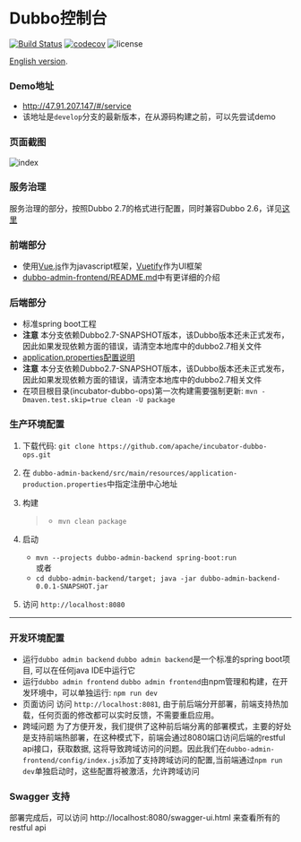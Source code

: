 # Dubbo控制台

[![Build Status](https://travis-ci.org/apache/incubator-dubbo-ops.svg?branch=develop)](https://travis-ci.org/apache/incubator-dubbo-ops)
[![codecov](https://codecov.io/gh/apache/incubator-dubbo-ops/branch/develop/graph/badge.svg)](https://codecov.io/gh/apache/incubator-dubbo-ops)
![license](https://img.shields.io/github/license/apache/incubator-dubbo-ops.svg)

[English version](README.md).
### Demo地址
* http://47.91.207.147/#/service
* 该地址是`develop`分支的最新版本，在从源码构建之前，可以先尝试demo
### 页面截图

![index](https://raw.githubusercontent.com/apache/incubator-dubbo-ops/develop/doc/images/index.png)

### 服务治理  
服务治理的部分，按照Dubbo 2.7的格式进行配置，同时兼容Dubbo 2.6，详见[这里](https://github.com/apache/incubator-dubbo-ops/wiki/Dubbo-Admin%E6%9C%8D%E5%8A%A1%E6%B2%BB%E7%90%86%E5%85%BC%E5%AE%B9%E6%80%A7%E8%AF%B4%E6%98%8E)
### 前端部分

- 使用[Vue.js](https://vuejs.org)作为javascript框架，[Vuetify](https://vuetifyjs.com)作为UI框架
- [dubbo-admin-frontend/README.md](dubbo-admin-frontend/README.md)中有更详细的介绍

### 后端部分

* 标准spring boot工程
* **注意** 本分支依赖Dubbo2.7-SNAPSHOT版本，该Dubbo版本还未正式发布，因此如果发现依赖方面的错误，请清空本地库中的dubbo2.7相关文件
* [application.properties配置说明](https://github.com/apache/incubator-dubbo-ops/wiki/Dubbo-Admin%E9%85%8D%E7%BD%AE%E8%AF%B4%E6%98%8E)  
* **注意** 本分支依赖Dubbo2.7-SNAPSHOT版本，该Dubbo版本还未正式发布，因此如果发现依赖方面的错误，请清空本地库中的dubbo2.7相关文件
* 在项目根目录(incubator-dubbo-ops)第一次构建需要强制更新: `mvn -Dmaven.test.skip=true clean -U package`


### 生产环境配置

1. 下载代码: `git clone https://github.com/apache/incubator-dubbo-ops.git`
2. 在 `dubbo-admin-backend/src/main/resources/application-production.properties`中指定注册中心地址
3. 构建

    > - `mvn clean package`
4. 启动 
   * `mvn --projects dubbo-admin-backend spring-boot:run`   
   或者   
   * `cd dubbo-admin-backend/target; java -jar dubbo-admin-backend-0.0.1-SNAPSHOT.jar`
5. 访问 `http://localhost:8080`
---

### 开发环境配置
* 运行`dubbo admin backend`
   `dubbo admin backend`是一个标准的spring boot项目, 可以在任何java IDE中运行它
* 运行`dubbo admin frontend`
  `dubbo admin frontend`由npm管理和构建，在开发环境中，可以单独运行: `npm run dev`
* 页面访问
  访问 `http://localhost:8081`, 由于前后端分开部署，前端支持热加载，任何页面的修改都可以实时反馈，不需要重启应用。
 * 跨域问题
    为了方便开发，我们提供了这种前后端分离的部署模式，主要的好处是支持前端热部署，在这种模式下，前端会通过8080端口访问后端的restful api接口，获取数据, 这将导致跨域访问的问题。因此我们在`dubbo-admin-frontend/config/index.js`添加了支持跨域访问的配置,当前端通过`npm run dev`单独启动时，这些配置将被激活，允许跨域访问

### Swagger 支持

部署完成后，可以访问 http://localhost:8080/swagger-ui.html 来查看所有的restful api
